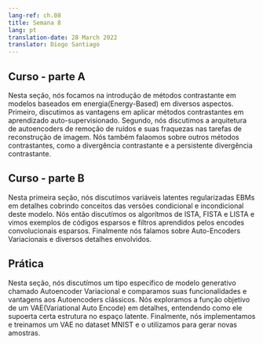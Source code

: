 ```yaml
---
lang-ref: ch.08
title: Semana 8
lang: pt
translation-date: 28 March 2022
translator: Diogo Santiago
---
```


## Curso - parte A

Nesta seção, nós focamos na introdução de métodos contrastante em modelos baseados em energia(Energy-Based) em diversos aspectos. Primeiro, discutimos as vantagens em aplicar métodos contrastantes em aprendizado auto-supervisionado. Segundo, nós discutimos a arquitetura de autoencoders de remoção de ruídos e suas fraquezas nas tarefas de reconstrução de imagem. Nós também falaomos sobre outros métodos contrastantes, como a divergência contrastante e a persistente divergência contrastante.

## Curso - parte B

Nesta primeira seção, nós discutímos variáveis latentes regularizadas EBMs em detalhes cobrindo conceitos das versões condicional e incondicional deste modelo. Nós então discutímos os algorítmos de ISTA, FISTA e LISTA e vimos exemplos de códigos esparsos e filtros aprendidos pelos encodes convolucionais esparsos. Finalmente nós falamos sobre Auto-Encoders Variacionais e diversos detalhes envolvidos.

## Prática

Nesta seção, nós discutímos um tipo específico de modelo generativo chamado Autoencoder Variacional e comparamos suas funcionalidades e vantagens aos Autoencoders clássicos. Nós exploramos a função objetivo de um VAE(Variational Auto Encode) em detalhes, entendendo como ele supoerta certa estrutura no espaço latente. Finalmente, nós implementamos e treinamos um VAE no dataset MNIST e o utilizamos para gerar novas amostras.